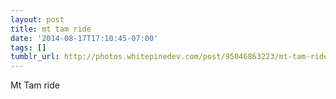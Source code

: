 ```yaml
---
layout: post
title: mt tam ride
date: '2014-08-17T17:10:45-07:00'
tags: []
tumblr_url: http://photos.whitepinedev.com/post/95046863223/mt-tam-ride
---
```

Mt Tam ride
